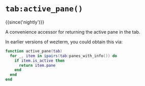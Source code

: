 # `tab:active_pane()`

{{since('nightly')}}

A convenience accessor for returning the active pane in the tab.

In earlier versions of wezterm, you could obtain this via:

```lua
function active_pane(tab)
  for _, item in ipairs(tab:panes_with_info()) do
    if item.is_active then
      return item.pane
    end
  end
end
```


